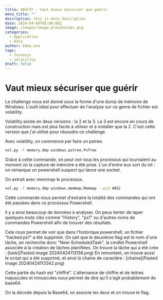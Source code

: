 ```yaml
---
title: 404CTF - Vaut mieux sécuriser que guérir 
meta_title: ""
description: this is meta description
date: 2024-04-04T05:00:00Z
image: /images/image-placeholder.png
categories:
  - Application
  - Data
author: Emma.exe
tags:
  - forensic
  - volatility
draft: false
---
```


# Vaut mieux sécuriser que guérir

Le challenge nous est donné sous la forme d'une dump de mémoire de Windows.
L'outil idéal pour effectuer de l'analyse sur ce genre de fichier est volatility.

Volatility existe en deux versions : la 2 et la 3.
La 3 est encore en cours de construction mais est plus facile à utiliser et à installer que la 2. C'est cette version que j'ai utilisé pour résoudre ce challenge.

Avec volatility, on commence par faire un pstree.

```sh
vol.py -f memory.dmp windows.pstree.PsTree
```

Grâce à cette commande, on peut voir tous les processus qui tournaient au moment où la capture de mémoire a été prise.
L'un d'entre eux sort du lot : on remarque un powershell suspect qui lance une socket.

On extrait avec memmap le processus.

```sh
vol.py -f memory.dmp windows.memmap.Memmap --pid 4852 
```

Cette commande nous permet d'extraire la totalité des commandes qui ont été passées dans ce processus Powershell.

Il y a ainsi beaucoup de données à analyser. On peux tenter de taper quelques mots clés comme "History", "ps1" ou d'autres noms de commandes Powershell afin de trouver des résultats.

Cela nous permet de voir que dans l'historique powershell, un fichier "hacked.ps1" a été supprimé.
On sait que le deuxième flag est le nom d'une tâche, on recherche donc "New-ScheduledTask", la cmdlet Powershell associée à la création de tâches planifiées.
On trouve la tâche qui a été crée : 
[task](Pasted image 20240424113156.png)
En remontant, on trouve aussi le script qui a été supprimé, et ainsi la chaine de caractère : 
[chaine](Pasted image 20240424113342.png)

Cette partie du hash est "chiffré". L'alternance de chiffre et de lettres majuscules et minuscules nous permet de dire qu'il s'agit probablement de base64.

On la décode depuis la Base64, on associe les deux et on trouve le flag.
